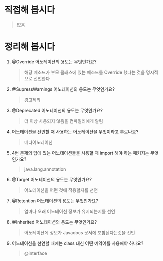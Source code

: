 # 직접해 봅시다

   > 없음

# 정리해 봅시다
1. @Override 어노테이션의 용도는 무엇인가요?

    > 해당 메소드가 부모 클래스에 있는 메소드를 Override 했다는 것을 명시적으로 선언한다

2. @SupressWarnings 어노테이션의 용도는 무엇인가요?

   > 경고제외

3. @Deprecated 어노테이션의 용도는 무엇인가요?

   > 더 이상 사용되지 않음을 컴파일러에게 알림

4. 어노테이션을 선언할 때 사용하는 어노테이션을 무엇이라고 부르나요?

   > 메타어노테이션

5. 4번 문제의 답에 있는 어노테이션들을 사용할 때 import 해야 하는 패키지는 무엇인가요?

   > java.lang.annotation

6. @Target 어노테이션의 용도는 무엇인가요?

   > 어노테이션을 어떤 것에 적용할지를 선언

7. @Retention 어노테이션의 용도는 무엇인가요?

   > 얼마나 오래 어노테이션 정보가 유지되는지를 선언

8. @Inherited 어노테이션의 용도는 무엇인가요?

   > 어노테이션에 정보가 Javadocs 문서에 포함된다는것을 선언

9. 어노테이션을 선언할 때에는 class 대신 어떤 예약어를 사용해야 하나요?

    > @interface
